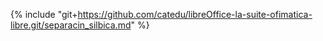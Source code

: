 {% include "git+https://github.com/catedu/libreOffice-la-suite-ofimatica-libre.git/separacin_silbica.md" %}